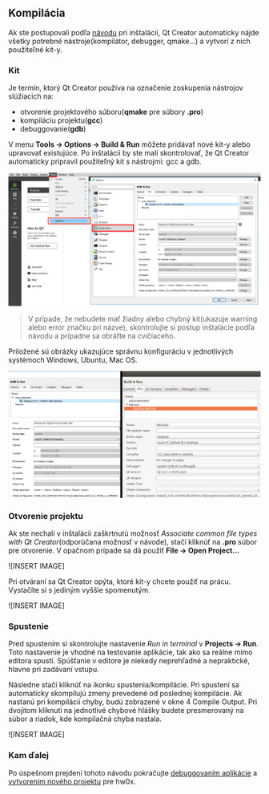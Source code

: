 ## Kompilácia

Ak ste postupovali podľa [návodu](/qt-creator/installation.md) pri inštalácií, Qt Creator automaticky nájde všetky potrebné nástroje(kompilátor, debugger, qmake...) a vytvorí z nich použiteľné kit-y.

### Kit

Je termín, ktorý Qt Creator používa na označenie zoskupenia nástrojov slúžiacich na:
- otvorenie projektového súboru(**qmake** pre súbory **.pro**)
- kompiláciu projektu(**gcc**)
- debuggovanie(**gdb**)

V menu **Tools → Options → Build & Run** môžete pridávať nové kit-y alebo upravovať existujúce. Po inštalácii by ste mali skontrolovať, že Qt Creator automaticky pripravil použiteľný kit s nástrojmi: gcc a gdb. 

![](/images/qt-creator/setup_01.png)

> V prípade, že nebudete mať žiadny alebo chybný kit(ukazuje warning alebo error značku pri názve), skontrolujte si postup inštalácie podľa návodu a prípadne sa obráťte na cvičiaceho.

Priložené sú obrázky ukazujúce správnu konfiguráciu v jednotlivých systémoch Windows, Ubuntu, Mac OS.

![](/images/qt-creator/setup_02.png)

### Otvorenie projektu

Ak ste nechali v inštalácii zaškrtnutú možnosť *Associate common file types with Qt Creator*(odporúčana možnosť v návode), stačí kliknúť na **.pro** súbor pre otvorenie. V opačnom prípade sa dá použiť **File → Open Project...**

![INSERT IMAGE]

Pri otváraní sa Qt Creator opýta, ktoré kit-y chcete použiť na prácu. Vystačíte si s jediným vyššie spomenutým.

![INSERT IMAGE]

### Spustenie

Pred spustením si skontrolujte nastavenie *Run in terminal* v **Projects → Run**. Toto nastavenie je vhodné na testovanie aplikácie, tak ako sa reálne mimo editora spustí. Spúšťanie v editore je niekedy neprehľadné a nepraktické, hlavne pri zadávaní vstupu.

Následne stačí kliknúť na ikonku spustenia/kompilácie. Pri spustení sa automaticky skompilujú zmeny prevedené od poslednej kompilácie. Ak nastanú pri kompilácii chyby, budú zobrazené v okne 4 Compile Output. Pri dvojitom kliknuti na jednotlivé chybové hlášky budete presmerovaný na súbor a riadok, kde kompilačná chyba nastala.

![INSERT IMAGE]

### Kam ďalej

Po úspešnom prejdení tohoto návodu pokračujte [debuggovaním aplikácie](/qt-creator/debug.md) a [vytvorením nového projektu](/qt-creator.create.md) pre hw0x.